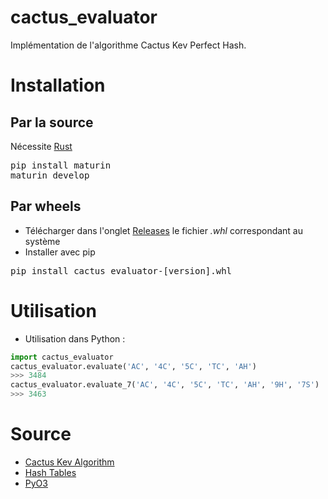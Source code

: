 # cactus_evaluator
Implémentation de l'algorithme Cactus Kev Perfect Hash.

# Installation
## Par la source
Nécessite [Rust](https://www.rust-lang.org/fr)
<pre>pip install maturin
maturin develop</pre>

## Par wheels
- Télécharger dans l'onglet [Releases](https://github.com/Tijoxa/cactus_evaluator/releases) le fichier *.whl* correspondant au système
- Installer avec pip
<pre>pip install cactus_evaluator-[version].whl</pre>

# Utilisation
- Utilisation dans Python :
```Python
import cactus_evaluator
cactus_evaluator.evaluate('AC', '4C', '5C', 'TC', 'AH')
>>> 3484
cactus_evaluator.evaluate_7('AC', '4C', '5C', 'TC', 'AH', '9H', '7S')
>>> 3463
```

# Source
- [Cactus Kev Algorithm](https://suffe.cool/poker/evaluator.html)
- [Hash Tables](http://suffe.cool/poker/7462.html)
- [PyO3](https://github.com/PyO3/pyo3)
